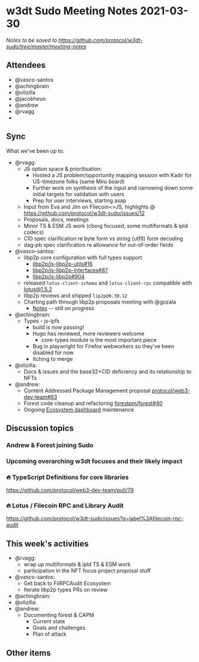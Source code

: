 # w3dt Sudo Meeting Notes 2021-03-30

_Notes to be saved to <https://github.com/protocol/w3dt-sudo/tree/master/meeting-notes>_

## Attendees

 * @vasco-santos
 * @achingbrain
 * @olizilla
 * @jacobheun
 * @andrew
 * @rvagg 
 * <ADD YOUR NAME HERE>

## Sync

What we've been up to:

 * @rvagg:
     * JS option space & prioritisation:
         * Hosted a JS problem/opportunity mapping session with Kadir for US-timezone folks (same Miro board)
         * Further work on synthesis of the input and narrowing down some initial targets for validation with users
         * Prep for user interviews, starting asap
     * Input from Eva and Jim on Filecoin<>JS, highlights @ https://github.com/protocol/w3dt-sudo/issues/12
     * Proposals, docs, meetings
     * Minor TS & ESM JS work (cborg focused, some multiformats & ipld codecs)
     * CID spec clarification re byte form vs string (utf8) form decoding
     * dag-pb spec clarification re allowance for out-of-order fields
 * @vasco-santos:
     * libp2p core configuration with full types support
         * [libp2p/js-libp2p-utils#16](https://github.com/libp2p/js-libp2p-utils/pull/16)
         * [libp2p/js-libp2p-interfaces#87](https://github.com/libp2p/js-libp2p-interfaces/pull/87)
         * [libp2p/js-libp2p#904](https://github.com/libp2p/js-libp2p/pull/904)
     * released `lotus-client-schema` and `lotus-client-rpc` compatible with lotus@1.5.2
     * libp2p reviews and shipped `lip2p@0.30.12`
     * Charting path through libp2p proposals meeting with @gozala
         * [Notes](https://hackmd.io/HGJlBW13SuaDsgESWP6JCQ?edit) -- still on progress
 * @achingbrain:
     * Types - js-ipfs
         - build is now passing!
         - Hugo has reviewed, more reviewers welcome
             - core-types module is the most important piece
         - Bug in playwright for Firefox webworkers so they've been disabled for now
         - Itching to merge
 * @olizilla:
     * Docs & issues and the base32+CID deficiency and its relationship to NFTs
 * @andrew:
     * Content Addressed Package Management proposal [protocol/web3-dev-team#83](https://github.com/protocol/web3-dev-team/pull/83)
     * Forest code cleanup and refactoring [forestpm/forest#40](https://github.com/forestpm/forest/pull/40)
     * Ongoing [Ecosystem dashboard](https://github.com/ipfs-shipyard/ecosystem-dashboard) maintenance

## Discussion topics

### Andrew & Forest joining Sudo

### Upcoming overarching w3dt focuses and their likely impact



### 🔥 TypeScript Definitions for core libraries

https://github.com/protocol/web3-dev-team/pull/79


### 🔥 Lotus / Filecoin RPC and Library Audit

https://github.com/protocol/w3dt-sudo/issues?q=label%3Afilecoin-rpc-audit


## This week's activities

 * @rvagg:
     - wrap up multiformats & ipld TS & ESM work
     - participation in the NFT focus project proposal stuff
 * @vasco-santos:
     * Get back to FilRPCAudit Ecosystem 
     * Iterate libp2p types PRs on review
 * @achingbrain:
 * @olizilla:
 * @andrew:
     * Documenting forest & CAPM
         * Current state
         * Goals and challenges
         * Plan of attack

## Other items


